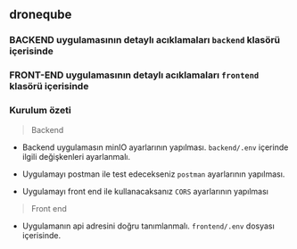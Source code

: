 
## droneqube

### BACKEND uygulamasının detaylı acıklamaları `backend` klasörü içerisinde

### FRONT-END uygulamasının detaylı acıklamaları `frontend` klasörü içerisinde

### Kurulum özeti

> Backend

- Backend uygulamasın minIO ayarlarının yapılması. `backend/.env` içerinde ilgili değişkenleri ayarlanmalı.

- Uygulamayı postman ile test edecekseniz `postman` ayarlarının yapılması.

- Uygulamayı front end ile kullanacaksanız `CORS` ayarlarının yapılması

> Front end

- Uygulamanın api adresini doğru tanımlanmalı. `frontend/.env` dosyası içerisinde.

